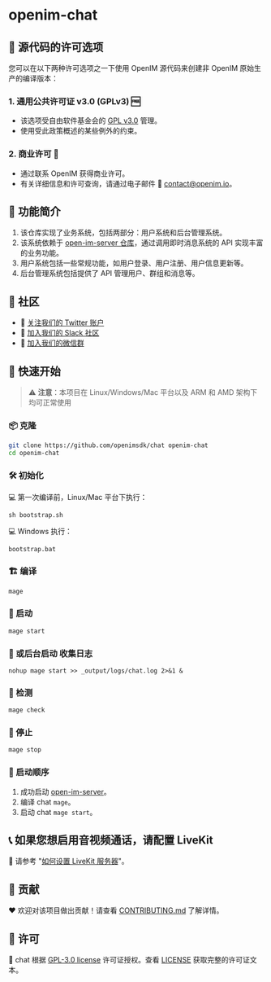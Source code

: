 # openim-chat

## 📄 源代码的许可选项

您可以在以下两种许可选项之一下使用 OpenIM 源代码来创建非 OpenIM 原始生产的编译版本：

### 1. 通用公共许可证 v3.0 (GPLv3) 🆓

- 该选项受自由软件基金会的 [GPL v3.0](https://www.gnu.org/licenses/gpl-3.0.en.html) 管理。
- 使用受此政策概述的某些例外的约束。

### 2. 商业许可 💼

- 通过联系 OpenIM 获得商业许可。
- 有关详细信息和许可查询，请通过电子邮件 📧 [contact@openim.io](mailto:contact@openim.io)。

## 🧩 功能简介

1. 该仓库实现了业务系统，包括两部分：用户系统和后台管理系统。
2. 该系统依赖于 [open-im-server 仓库](https://github.com/openimsdk/open-im-server)，通过调用即时消息系统的 API 实现丰富的业务功能。
3. 用户系统包括一些常规功能，如用户登录、用户注册、用户信息更新等。
4. 后台管理系统包括提供了 API 管理用户、群组和消息等。

## :busts_in_silhouette: 社区

- 💬 [关注我们的 Twitter 账户](https://twitter.com/founder_im63606)
- 🚀 [加入我们的 Slack 社区](https://join.slack.com/t/openimsdk/shared_invite/zt-2ijy1ys1f-O0aEDCr7ExRZ7mwsHAVg9A)
- :eyes: [加入我们的微信群](https://openim-1253691595.cos.ap-nanjing.myqcloud.com/WechatIMG20.jpeg)

## 🛫 快速开始

> :warning: **注意**：本项目在 Linux/Windows/Mac 平台以及 ARM 和 AMD 架构下均可正常使用

### 📦 克隆

```bash
git clone https://github.com/openimsdk/chat openim-chat
cd openim-chat
```

### 🛠 初始化

:computer: 第一次编译前，Linux/Mac 平台下执行：

```
sh bootstrap.sh
```

:computer: Windows 执行：

```
bootstrap.bat
```

### 🏗 编译

```bash
mage
```

### 🚀 启动

```bash
mage start
```

### :floppy_disk: 或后台启动 收集日志

```
nohup mage start >> _output/logs/chat.log 2>&1 &
```

### :mag_right: 检测

```bash
mage check
```

### 🛑 停止

```bash
mage stop
```

### 🚀 启动顺序

1. 成功启动 [open-im-server](https://github.com/openimsdk/open-im-server)。
2. 编译 chat `mage`。
3. 启动 chat `mage start`。

## 📞 如果您想启用音视频通话，请配置 LiveKit

:link: 请参考 "[如何设置 LiveKit 服务器](./HOW_TO_SETUP_LIVEKIT_SERVER.md)"。

## :handshake: 贡献

:heart: 欢迎对该项目做出贡献！请查看 [CONTRIBUTING.md](./CONTRIBUTING.md) 了解详情。

## 🚨 许可

:scroll: chat 根据 [GPL-3.0 license](https://github.com/openimsdk/chat#GPL-3.0-1-ov-file) 许可证授权。查看 [LICENSE](https://github.com/openimsdk/chat/tree/main/LICENSE) 获取完整的许可证文本。
